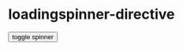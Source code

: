 loadingspinner-directive
========================
<script src="https://ajax.googleapis.com/ajax/libs/angularjs/1.3.0-beta.4/angular.min.js"></script>
<script src="http://heartcode-canvasloader.googlecode.com/files/heartcode-canvasloader-min-0.9.1.js"></script>
<script>
  angular.module('app',['spinner']).controller(['$scope',function($scope){
    
    $scope.show = true;
    
    $scope.toggle=function(){
      $scope.show=!$scope.show;
    };
    
  }]);  	
    
</script>

<div ng-app="app">
  <div spinner >
  
  </div>
</div>  

<button ng-click="toggle">toggle spinner</button>
